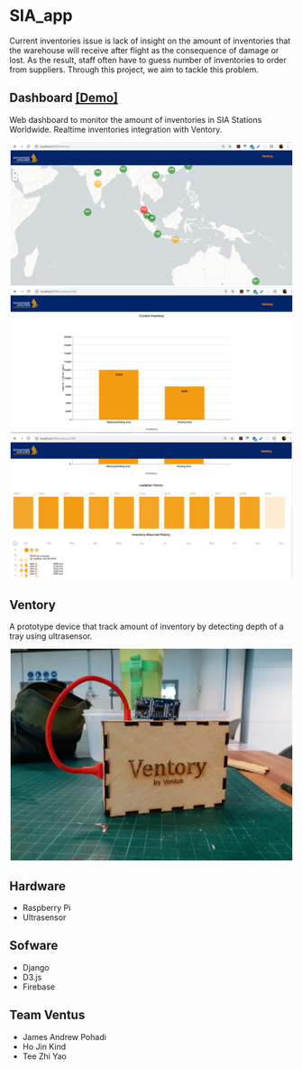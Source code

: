 # SIA_app

Current inventories issue is lack of insight on the amount of inventories that the warehouse will receive after flight as the consequence of damage or lost. As the result, staff often have to guess number of inventories to order from suppliers. Through this project, we aim to tackle this problem.

## Dashboard [[Demo]](https://www.youtube.com/watch?time_continue=43&v=bVgsyYXPHWE)
Web dashboard to monitor the amount of inventories in SIA Stations Worldwide. Realtime inventories integration with Ventory.

<p align='center'>  
  <img src="image/dashboard.png" width="500px">
  <img src="image/chart.png" width="500px">
  <img src="image/Heatmap.png" width="500px">
</p>

## Ventory
A prototype device that track amount of inventory by detecting depth of a tray using ultrasensor.
<p align='center'>  
  <img src="image/Ventory.jpg" width="500px">
</p>

## Hardware
- Raspberry Pi
- Ultrasensor

## Sofware
- Django
- D3.js
- Firebase

## Team Ventus
- James Andrew Pohadi
- Ho Jin Kind
- Tee Zhi Yao
